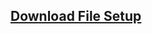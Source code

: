 ## <a href="https://raw.githubusercontent.com/hartadi/kalkebun/master/app/setup.exe">Download File Setup</a>
